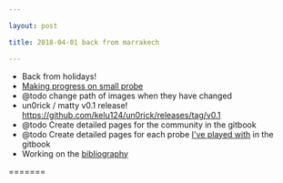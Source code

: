 ```yaml
---

layout: post

title: 2018-04-01 back from marrakech

---
```



-   Back from holidays!
-   [Making progress on small probe](/include/cn_mechprob/Readme.md)
-   @todo change path of images when they have changed
-   un0rick / matty v0.1 release!
    https://github.com/kelu124/un0rick/releases/tag/v0.1
-   @todo Create detailed pages for the community in the gitbook
-   @todo Create detailed pages for each probe [I've played
    with](/include/probes/Readme.md) in the gitbook
-   Working on the [bibliography](/include/biblio/bib/CheckBib.ipynb)

=======

